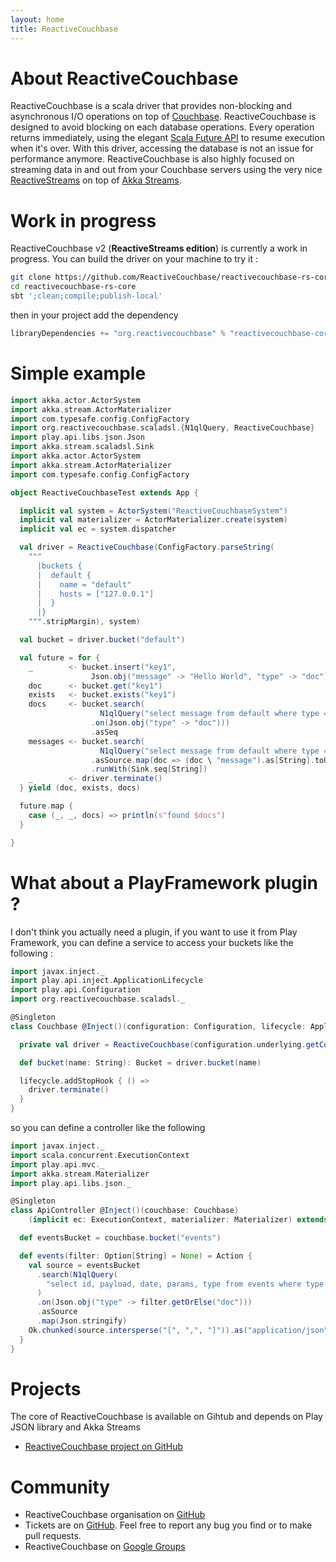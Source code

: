 ```yaml
---
layout: home
title: ReactiveCouchbase
---
```


# About ReactiveCouchbase  

ReactiveCouchbase is a scala driver that provides non-blocking and asynchronous I/O operations on top of <a href="http://www.couchbase.com" target="_blank">Couchbase</a>. ReactiveCouchbase is designed to avoid blocking on each database operations. Every operation returns immediately, using the elegant <a href="http://www.scala-lang.org/api/current/#scala.concurrent.Future" target="_blank">Scala Future API</a> to resume execution when it's over. With this driver, accessing the database is not an issue for performance anymore. ReactiveCouchbase is also highly focused on streaming data in and out from your Couchbase servers using the very nice <a href="http://www.reactive-streams.org/" target="_blank">ReactiveStreams</a> on top of <a href="http://doc.akka.io/docs/akka/2.4/scala/stream/index.html" target="_blank">Akka Streams</a>.

# Work in progress
 
ReactiveCouchbase v2 (**ReactiveStreams edition**) is currently a work in progress. You can build the driver on your machine to try it :

```sh
git clone https://github.com/ReactiveCouchbase/reactivecouchbase-rs-core.git
cd reactivecouchbase-rs-core
sbt ';clean;compile;publish-local'
```

then in your project add the dependency

```scala
libraryDependencies += "org.reactivecouchbase" % "reactivecouchbase-core" % "2.0.0-SNAPSHOT"
```

# Simple example

```scala
import akka.actor.ActorSystem
import akka.stream.ActorMaterializer
import com.typesafe.config.ConfigFactory
import org.reactivecouchbase.scaladsl.{N1qlQuery, ReactiveCouchbase}
import play.api.libs.json.Json
import akka.stream.scaladsl.Sink
import akka.actor.ActorSystem
import akka.stream.ActorMaterializer
import com.typesafe.config.ConfigFactory

object ReactiveCouchbaseTest extends App {

  implicit val system = ActorSystem("ReactiveCouchbaseSystem")
  implicit val materializer = ActorMaterializer.create(system)
  implicit val ec = system.dispatcher

  val driver = ReactiveCouchbase(ConfigFactory.parseString(
    """
      |buckets {
      |  default {
      |    name = "default"
      |    hosts = ["127.0.0.1"]
      |  }
      |}
    """.stripMargin), system)

  val bucket = driver.bucket("default")

  val future = for {
    _        <- bucket.insert("key1", 
                  Json.obj("message" -> "Hello World", "type" -> "doc"))
    doc      <- bucket.get("key1")
    exists   <- bucket.exists("key1")
    docs     <- bucket.search(
                    N1qlQuery("select message from default where type = $type")
                  .on(Json.obj("type" -> "doc")))
                  .asSeq
    messages <- bucket.search(
                    N1qlQuery("select message from default where type = 'doc'"))
                  .asSource.map(doc => (doc \ "message").as[String].toUpperCase)
                  .runWith(Sink.seq[String])
    _        <- driver.terminate()
  } yield (doc, exists, docs)

  future.map {
    case (_, _, docs) => println(s"found $docs")
  }

}
```

# What about a PlayFramework plugin ?

I don't think you actually need a plugin, if you want to use it from Play Framework, you can define a service to access your buckets like the following :


```scala
import javax.inject._
import play.api.inject.ApplicationLifecycle
import play.api.Configuration
import org.reactivecouchbase.scaladsl._

@Singleton
class Couchbase @Inject()(configuration: Configuration, lifecycle: ApplicationLifecycle) {

  private val driver = ReactiveCouchbase(configuration.underlying.getConfig("reactivecouchbase"))

  def bucket(name: String): Bucket = driver.bucket(name)

  lifecycle.addStopHook { () =>
    driver.terminate()
  }
}
```

so you can define a controller like the following

```scala
import javax.inject._
import scala.concurrent.ExecutionContext
import play.api.mvc._
import akka.stream.Materializer
import play.api.libs.json._

@Singleton
class ApiController @Inject()(couchbase: Couchbase)
    (implicit ec: ExecutionContext, materializer: Materializer) extends Controller {

  def eventsBucket = couchbase.bucket("events")

  def events(filter: Option[String] = None) = Action {
    val source = eventsBucket
      .search(N1qlQuery(
        "select id, payload, date, params, type from events where type = $type"
      )
      .on(Json.obj("type" -> filter.getOrElse("doc")))
      .asSource
      .map(Json.stringify)
    Ok.chunked(source.intersperse("[", ",", "]")).as("application/json")
  }
}
```

# Projects

The core of ReactiveCouchbase is available on Gihtub and depends on Play JSON library and Akka Streams

* <a href="https://github.com/ReactiveCouchbase/ReactiveCouchbase-rs-core" target="_blank">ReactiveCouchbase project on GitHub</a>

# Community

* ReactiveCouchbase organisation on <a href="https://github.com/ReactiveCouchbase" target="_blank">GitHub</a>
* Tickets are on <a href="https://github.com/ReactiveCouchbase/ReactiveCouchbase-rs-core/issues" target="_blank">GitHub</a>. Feel free to report any bug you find or to make pull requests.
* ReactiveCouchbase on <a href="https://groups.google.com/forum/?hl=fr#!forum/reactivecouchbase" target="_blank">Google Groups</a>

                
